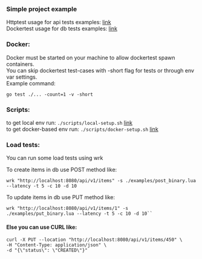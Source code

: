 ### Simple project example  

Httptest usage for api tests examples: [link](https://github.com/rodkevich/mvpbe/blob/master/internal/domain/item/controller_test.go)  
Dockertest usage for db tests examples: [link](https://github.com/rodkevich/mvpbe/blob/master/internal/domain/item/datasource/sample_datasource_test.go)  

### Docker:  
Docker must be started on your machine to allow dockertest spawn containers.  
You can skip dockertest test-cases with -short flag for tests or through env var settings.  
Example command: 

    go test ./... -count=1 -v -short

### Scripts:
to get local env run: `./scripts/local-setup.sh` [link](https://github.com/rodkevich/mvpbe/blob/master/scripts/local-setup.sh)  
to get docker-based env run: `./scripts/docker-setup.sh` [link](https://github.com/rodkevich/mvpbe/blob/master/scripts/docker-setup.sh)

### Load tests:  
You can run some load tests using wrk  

To create items in db use POST method like:  
    
    wrk "http://localhost:8080/api/v1/items" -s ./examples/post_binary.lua --latency -t 5 -c 10 -d 10  

To update items in db use PUT method like:  
    
    wrk "http://localhost:8080/api/v1/items/1" -s ./examples/put_binary.lua --latency -t 5 -c 10 -d 10``

#### Else you can use CURL like:
    
    curl -X PUT --location "http://localhost:8080/api/v1/items/450" \
    -H "Content-Type: application/json" \
    -d "{\"status\": \"CREATED\"}"